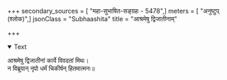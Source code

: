 +++
secondary_sources = [ "महा-सुभाषित-सङ्ग्रहः - 5478",]
meters = [ "अनुष्टुप् (श्लोक)",]
jsonClass = "Subhaashita"
title = "आश्रमेषु द्विजातीनाम्"

+++

<details open><summary>Text</summary>

आश्रमेषु द्विजातीनां कार्ये विवदतां मिथः।  
न विब्रूयान् नृपो धर्मं चिकीर्षन् हितमात्मनः॥
</details>

